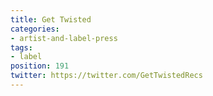 ```yaml
---
title: Get Twisted
categories:
- artist-and-label-press
tags:
- label
position: 191
twitter: https://twitter.com/GetTwistedRecs
---
```



